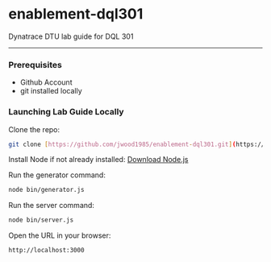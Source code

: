 # enablement-dql301
Dynatrace DTU lab guide for DQL 301

---

### Prerequisites

* Github Account
* git installed locally

### Launching Lab Guide Locally

Clone the repo:
```sh
git clone [https://github.com/jwood1985/enablement-dql301.git](https://github.com/jwood1985/enablement-dql301.git)
```

Install Node if not already installed:
[Download Node.js](https://nodejs.org/en/download/package-manager)

Run the generator command:
```sh
node bin/generator.js
```

Run the server command:
```sh
node bin/server.js
```

Open the URL in your browser:
```text
http://localhost:3000
```
